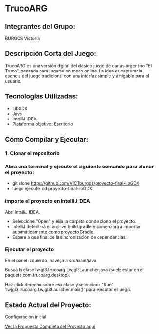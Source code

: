 # TrucoARG

## Integrantes del Grupo:
BURGOS Victoria

## Descripción Corta del Juego:
TrucoARG es una versión digital del clásico juego de cartas argentino "El Truco", pensada para jugarse en modo online. La idea es capturar la esencia del juego tradicional con una interfaz simple y amigable para el usuario.

## Tecnologías Utilizadas:
- LibGDX
- Java
- IntelliJ IDEA
- Plataforma objetivo: Escritorio

## Cómo Compilar y Ejecutar:

### 1. Clonar el repositorio

### Abra una terminal y ejecute el siguiente comando para clonar el proyecto:

- git clone https://github.com/VICTburgos/proyecto-final-libGDX
- luego ejecute: cd proyecto-final-libGDX

### importe el proyecto en IntelliJ IDEA

Abrí IntelliJ IDEA.
- Seleccione "Open" y elija la carpeta donde clonó el proyecto.
- IntelliJ detectará el archivo build.gradle y comenzará a importar automáticamente como proyecto Gradle.
- Espere a que finalice la sincronización de dependencias.

### Ejecutar el proyecto
En el panel izquierdo, navegá a src/main/java.

Buscá la clase lwjgl3.trucoarg.Lwjgl3Launcher.java (suele estar en el paquete com.trucoarg.desktop).

Haz click derecho sobre esa clase y selecciona "Run" 'lwjgl3.trucoarg.Lwjgl3Launcher.main()' para ejecutar el juego.


## Estado Actual del Proyecto:
Configuración inicial

[Ver la Propuesta Completa del Proyecto aquí](https://github.com/VICTburgos/proyecto-final-libGDX/wiki/TrucoARG)

